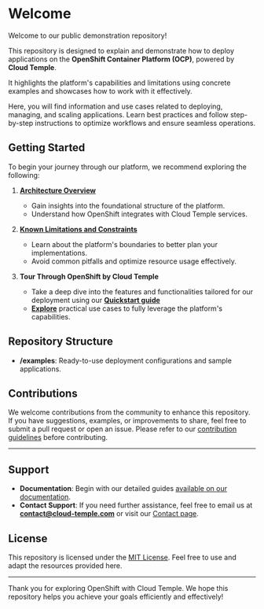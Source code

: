# Welcome

Welcome to our public demonstration repository!

This repository is designed to explain and demonstrate how to deploy applications on the **OpenShift Container Platform (OCP)**, powered by **Cloud Temple**.

It highlights the platform's capabilities and limitations using concrete examples and showcases how to work with it effectively.

Here, you will find information and use cases related to deploying, managing, and scaling applications. Learn best practices and follow step-by-step instructions to optimize workflows and ensure seamless operations.

## Getting Started

To begin your journey through our platform, we recommend exploring the following:

1. [**Architecture Overview**](https://docs.cloud-temple.com/paas_openshift/concepts#architecture-g%C3%A9n%C3%A9rale-de-la-plateforme>)
   - Gain insights into the foundational structure of the platform.
   - Understand how OpenShift integrates with Cloud Temple services.

2. [**Known Limitations and Constraints**](https://docs.cloud-temple.com/paas_openshift/concepts#limites-actuelles-de-loffre-redhat-openshift-en-environnement-secnumcloud)
   - Learn about the platform's boundaries to better plan your implementations.
   - Avoid common pitfalls and optimize resource usage effectively.

3. **Tour Through OpenShift by Cloud Temple**
   - Take a deep dive into the features and functionalities tailored for our deployment using our [**Quickstart guide**](https://docs.cloud-temple.com/paas_openshift/quickstart)
   - [**Explore**](https://docs.cloud-temple.com/paas_openshift/tutorials) practical use cases to fully leverage the platform's capabilities.

## Repository Structure

- **/examples**: Ready-to-use deployment configurations and sample applications.

## Contributions

We welcome contributions from the community to enhance this repository. If you have suggestions, examples, or improvements to share, feel free to submit a pull request or open an issue. Please refer to our [contribution guidelines](CONTRIBUTING.md) before contributing.

---

## Support

- **Documentation**: Begin with our detailed guides [available on our documentation](https://docs.cloud-temple.com/).
- **Contact Support**: If you need further assistance, feel free to email us at **[contact@cloud-temple.com](mailto:contact@cloud-temple.com)** or visit our [Contact page](https://www.cloud-temple.com/contactez-nous/).

## License

This repository is licensed under the [MIT License](LICENSE). Feel free to use and adapt the resources provided here.

---

Thank you for exploring OpenShift with Cloud Temple. We hope this repository helps you achieve your goals efficiently and effectively!
